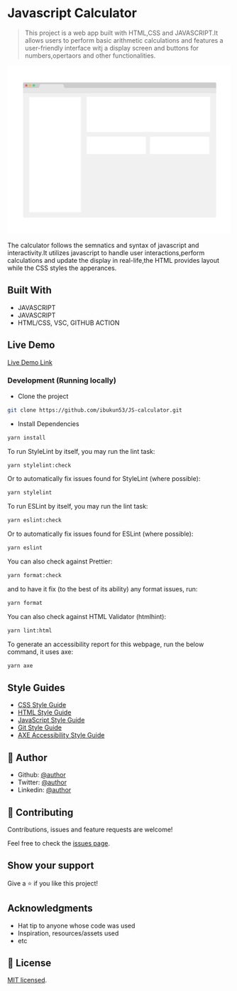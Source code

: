 # Javascript Calculator

> This project is a web app built with HTML,CSS and JAVASCRIPT.It allows users to perform basic arithmetic calculations and features a user-friendly interface witj a display screen and buttons for numbers,opertaors and other functionalities.

![screenshot](./app_screenshot.png)

The calculator follows the semnatics and syntax of javascript and interactivity.It utilizes javascript to handle user interactions,perform calculations and update the display in real-life,the HTML provides layout while the CSS styles the apperances.

## Built With

- JAVASCRIPT
- JAVASCRIPT
- HTML/CSS, VSC, GITHUB ACTION

## Live Demo

[Live Demo Link](https://deploy-preview-1--made-by-js-calculator.netlify.app/)

### Development (Running locally)

- Clone the project

```bash
git clone https://github.com/ibukun53/JS-calculator.git

```

- Install Dependencies

```bash
yarn install
```

To run StyleLint by itself, you may run the lint task:

```bash
yarn stylelint:check
```

Or to automatically fix issues found for StyleLint (where possible):

```bash
yarn stylelint
```

To run ESLint by itself, you may run the lint task:

```bash
yarn eslint:check
```

Or to automatically fix issues found for ESLint (where possible):

```bash
yarn eslint
```

You can also check against Prettier:

```bash
yarn format:check
```

and to have it fix (to the best of its ability) any format issues, run:

```bash
yarn format
```

You can also check against HTML Validator (htmlhint):

```bash
yarn lint:html
```

To generate an accessibility report for this webpage, run the below command, it uses axe:

```bash
yarn axe
```

## Style Guides

- [CSS Style Guide](http://udacity.github.io/frontend-nanodegree-styleguide/css.html)
- [HTML Style Guide](http://udacity.github.io/frontend-nanodegree-styleguide/index.html)
- [JavaScript Style Guide](http://udacity.github.io/frontend-nanodegree-styleguide/javascript.html)
- [Git Style Guide](https://udacity.github.io/git-styleguide/)
- [AXE Accessibility Style Guide](https://dequeuniversity.com/rules/axe/html/4.7)

## 👤 Author

- Github: [@author](https://github.com/ibukun53)
- Twitter: [@author](https://twitter.com/ibukun53)
- Linkedin: [@author](https://www.linkedin.com/ibukun53/)

## 🤝 Contributing

Contributions, issues and feature requests are welcome!

Feel free to check the [issues page](../../issues).

## Show your support

Give a ⭐️ if you like this project!

## Acknowledgments

- Hat tip to anyone whose code was used
- Inspiration, resources/assets used
- etc

## 📝 License

[MIT licensed](./LICENSE).
